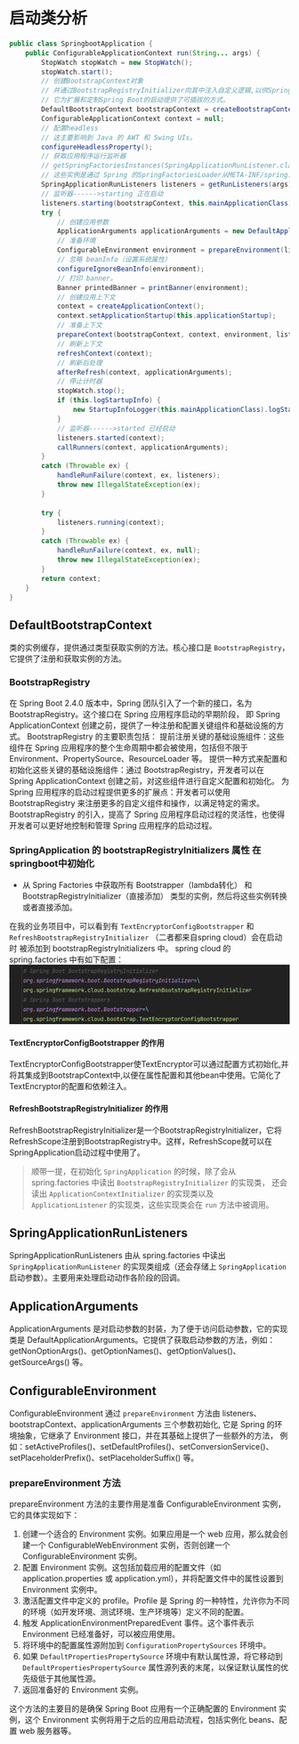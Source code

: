 # 启动类分析

```java
public class SpringbootApplication {
    public ConfigurableApplicationContext run(String... args) {
        StopWatch stopWatch = new StopWatch();
        stopWatch.start();
        // 创建BootstrapContext对象
        // 并通过BootstrapRegistryInitializer向其中注入自定义逻辑,以供Spring Boot启动阶段使用。
        // 它为扩展和定制Spring Boot的启动提供了可插拔的方式。
        DefaultBootstrapContext bootstrapContext = createBootstrapContext();
        ConfigurableApplicationContext context = null;
        // 配置headless
        // 这主要影响到 Java 的 AWT 和 Swing UIs。
        configureHeadlessProperty();
        // 获取应用程序运行监听器
        // getSpringFactoriesInstances(SpringApplicationRunListener.class, types, this, args)这个方法会查找所有可用的SpringApplicationRunListener实例。
        // 这些实例是通过 Spring 的SpringFactoriesLoader从META-INF/spring.factories文件中加载的。每个实例都会使用SpringApplication和args` 作为构造函数参数进行实例化。
        SpringApplicationRunListeners listeners = getRunListeners(args);
        // 监听器------>starting 正在启动
        listeners.starting(bootstrapContext, this.mainApplicationClass);
        try {
            // 创建应用参数
            ApplicationArguments applicationArguments = new DefaultApplicationArguments(args);
            // 准备环境
            ConfigurableEnvironment environment = prepareEnvironment(listeners, bootstrapContext, applicationArguments);
            // 忽略 beanInfo（设置系统属性）
            configureIgnoreBeanInfo(environment);
            // 打印 banner。
            Banner printedBanner = printBanner(environment);
            // 创建应用上下文
            context = createApplicationContext();
            context.setApplicationStartup(this.applicationStartup);
            // 准备上下文
            prepareContext(bootstrapContext, context, environment, listeners, applicationArguments, printedBanner);
            // 刷新上下文
            refreshContext(context);
            // 刷新后处理
            afterRefresh(context, applicationArguments);
            // 停止计时器
            stopWatch.stop();
            if (this.logStartupInfo) {
                new StartupInfoLogger(this.mainApplicationClass).logStarted(getApplicationLog(), stopWatch);
            }
            // 监听器------>started 已经启动
            listeners.started(context);
            callRunners(context, applicationArguments);
        }
        catch (Throwable ex) {
            handleRunFailure(context, ex, listeners);
            throw new IllegalStateException(ex);
        }

        try {
            listeners.running(context);
        }
        catch (Throwable ex) {
            handleRunFailure(context, ex, null);
            throw new IllegalStateException(ex);
        }
        return context;
    }
}
```

## DefaultBootstrapContext

类的实例缓存，提供通过类型获取实例的方法。核心接口是 `BootstrapRegistry`，它提供了注册和获取实例的方法。

### BootstrapRegistry
在 Spring Boot 2.4.0 版本中，Spring 团队引入了一个新的接口，名为 BootstrapRegistry。这个接口在 Spring 应用程序启动的早期阶段，
即 Spring ApplicationContext 创建之前，提供了一种注册和配置关键组件和基础设施的方式。
BootstrapRegistry 的主要职责包括：
提前注册关键的基础设施组件：这些组件在 Spring 应用程序的整个生命周期中都会被使用，包括但不限于 Environment、PropertySource、ResourceLoader 等。
提供一种方式来配置和初始化这些关键的基础设施组件：通过 BootstrapRegistry，开发者可以在 Spring ApplicationContext 创建之前，对这些组件进行自定义配置和初始化。
为 Spring 应用程序的启动过程提供更多的扩展点：开发者可以使用 BootstrapRegistry 来注册更多的自定义组件和操作，以满足特定的需求。
BootstrapRegistry 的引入，提高了 Spring 应用程序启动过程的灵活性，也使得开发者可以更好地控制和管理 Spring 应用程序的启动过程。

### SpringApplication 的 bootstrapRegistryInitializers 属性 在springboot中初始化

- 从 Spring Factories 中获取所有 Bootstrapper（lambda转化） 和 BootstrapRegistryInitializer（直接添加） 类型的实例，然后将这些实例转换或者直接添加。

在我的业务项目中，可以看到有 `TextEncryptorConfigBootstrapper`  和 `RefreshBootstrapRegistryInitializer` （二者都来自spring cloud）会在启动时
被添加到 bootstrapRegistryInitializers 中。
spring cloud 的 spring.factories 中有如下配置：
![img.png](img.png)

#### TextEncryptorConfigBootstrapper 的作用
TextEncryptorConfigBootstrapper使TextEncryptor可以通过配置方式初始化,并将其集成到BootstrapContext中,以便在属性配置和其他bean中使用。它简化了TextEncryptor的配置和依赖注入。

#### RefreshBootstrapRegistryInitializer 的作用
RefreshBootstrapRegistryInitializer是一个BootstrapRegistryInitializer，它将RefreshScope注册到BootstrapRegistry中。这样，RefreshScope就可以在SpringApplication启动过程中使用了。

> 顺带一提，在初始化 `SpringApplication` 的时候，除了会从 spring.factories 中读出 `BootstrapRegistryInitializer` 的实现类，
> 还会读出 `ApplicationContextInitializer` 的实现类以及 `ApplicationListener` 的实现类，这些实现类会在 `run` 方法中被调用。


## SpringApplicationRunListeners

SpringApplicationRunListeners 由从 spring.factories 中读出 `SpringApplicationRunListener` 的实现类组成（还会存储上 `SpringApplication` 启动参数）。主要用来处理启动动作各阶段的回调。

## ApplicationArguments

ApplicationArguments 是对启动参数的封装，为了便于访问启动参数，它的实现类是 DefaultApplicationArguments。它提供了获取启动参数的方法，例如：getNonOptionArgs()、getOptionNames()、getOptionValues()、getSourceArgs() 等。

## ConfigurableEnvironment

ConfigurableEnvironment 通过 `prepareEnvironment` 方法由 listeners、bootstrapContext、applicationArguments 三个参数初始化,
它是 Spring 的环境抽象，它继承了 Environment 接口，并在其基础上提供了一些额外的方法，
例如：setActiveProfiles()、setDefaultProfiles()、setConversionService()、setPlaceholderPrefix()、setPlaceholderSuffix() 等。

### prepareEnvironment 方法

prepareEnvironment 方法的主要作用是准备 ConfigurableEnvironment 实例，它的具体实现如下：
1. 创建一个适合的 Environment 实例。如果应用是一个 web 应用，那么就会创建一个 ConfigurableWebEnvironment 实例，否则创建一个 ConfigurableEnvironment 实例。
2. 配置 Environment 实例。这包括加载应用的配置文件（如 application.properties 或 application.yml），并将配置文件中的属性设置到 Environment 实例中。
3. 激活配置文件中定义的 profile。Profile 是 Spring 的一种特性，允许你为不同的环境（如开发环境、测试环境、生产环境等）定义不同的配置。
4. 触发 ApplicationEnvironmentPreparedEvent 事件。这个事件表示 Environment 已经准备好，可以被应用使用。
5. 将环境中的配置属性源附加到 `ConfigurationPropertySources` 环境中。
6. 如果 `DefaultPropertiesPropertySource` 环境中有默认属性源，将它移动到 `DefaultPropertiesPropertySource` 属性源列表的末尾，以保证默认属性的优先级低于其他属性源。
7. 返回准备好的 Environment 实例。

这个方法的主要目的是确保 Spring Boot 应用有一个正确配置的 Environment 实例，这个 Environment 实例将用于之后的应用启动流程，包括实例化 beans、配置 web 服务器等。